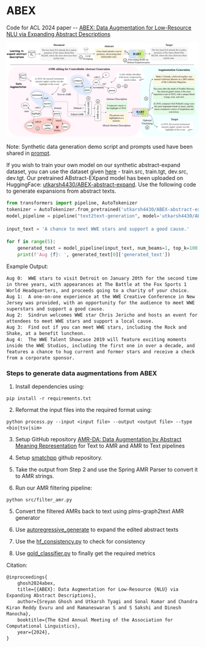 # ABEX
Code for ACL 2024 paper -- [ABEX: Data Augmentation for Low-Resource NLU via Expanding Abstract Descriptions](https://arxiv.org/abs/2406.04286)

![Proposed Methodology](./assets/ABEX-ACL.drawio.jpg)

Note: Synthetic data generation demo script and prompts used have been shared in [prompt](./prompt).

If you wish to train your own model on our synthetic abstract-expand dataset, you can use the dataset given [here](./data/) - train.src, train.tgt, dev.src, dev.tgt.
Our pretrained ABstract-EXpand model has been uploaded on HuggingFace: [utkarsh4430/ABEX-abstract-expand](https://huggingface.co/utkarsh4430/ABEX-abstract-expand).
Use the following code to generate expansions from abstract texts.

```python
from transformers import pipeline, AutoTokenizer
tokenizer = AutoTokenizer.from_pretrained('utkarsh4430/ABEX-abstract-expand')
model_pipeline = pipeline("text2text-generation", model='utkarsh4430/ABEX-abstract-expand', tokenizer=tokenizer)

input_text = 'A chance to meet WWE stars and support a good cause.'

for f in range(5):
    generated_text = model_pipeline(input_text, num_beams=1, top_k=100, do_sample=True, max_length=350, num_return_sequences=1)
    print(f'Aug {f}: ', generated_text[0]['generated_text'])
```

Example Output:
```
Aug 0:  WWE stars to visit Detroit on January 20th for the second time in three years, with appearances at The Battle at the Fox Sports 1 World Headquarters, and proceeds going to a charity of your choice.
Aug 1:  A one-on-one experience at the WWE Creative Conference in New Jersey was provided, with an opportunity for the audience to meet WWE superstars and support a good cause.
Aug 2:  Sindrun welcomes WWE star Chris Jericho and hosts an event for attendees to meet WWE stars and support a local cause.
Aug 3:  Find out if you can meet WWE stars, including the Rock and Shake, at a benefit luncheon.
Aug 4:  The WWE Talent Showcase 2019 will feature exciting moments inside the WWE Studios, including the first one in over a decade, and features a chance to hug current and former stars and receive a check from a corporate sponsor.
```

### Steps to generate data augmentations from ABEX

1. Install dependencies using:
```
pip install -r requirements.txt
```

2. Reformat the input files into the required format using:
```shell
python process.py --input <input file> --output <output file> --type <bio|tsv|sim>
```

3. Setup GitHub repository [AMR-DA: Data Augmentation by Abstract Meaning Representation](https://github.com/zzshou/amr-data-augmentation) for Text to AMR and AMR to Text pipelines

4. Setup [smatchpp](https://github.com/flipz357/smatchpp) github repository.

5. Take the output from Step 2 and use the Spring AMR Parser to convert it to AMR strings.

4. Run our AMR filtering pipeline:
```shell
python src/filter_amr.py
```

5. Convert the filtered AMRs back to text using plms-graph2text AMR generator

6. Use [autoregressive_generate](./src/autoregressive_generate.py) to expand the edited abstract texts

7. Use the [hf_consistency.py](./src/hf_consistency.py) to check for consistency

8. Use [gold_classifier.py](./src/gold_classifier.py) to finally get the required metrics

Citation:

```
@inproceedings{
    ghosh2024abex,
    title={{ABEX}: Data Augmentation for Low-Resource {NLU} via Expanding Abstract Descriptions},
    author={Sreyan Ghosh and Utkarsh Tyagi and Sonal Kumar and Chandra Kiran Reddy Evuru and and Ramaneswaran S and S Sakshi and Dinesh Manocha},
    booktitle={The 62nd Annual Meeting of the Association for Computational Linguistics},
    year={2024},
}
```
